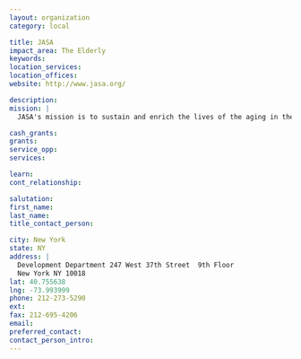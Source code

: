 ```yaml
---
layout: organization
category: local

title: JASA
impact_area: The Elderly
keywords: 
location_services: 
location_offices: 
website: http://www.jasa.org/

description: 
mission: |
  JASA's mission is to sustain and enrich the lives of the aging in the New York metropolitan area so that they can remain in the community with dignity and autonomy. 

cash_grants: 
grants: 
service_opp: 
services: 

learn: 
cont_relationship: 

salutation: 
first_name: 
last_name: 
title_contact_person: 

city: New York
state: NY
address: |
  Development Department 247 West 37th Street  9th Floor  
  New York NY 10018
lat: 40.755638
lng: -73.993999
phone: 212-273-5290
ext: 
fax: 212-695-4206
email: 
preferred_contact: 
contact_person_intro: 
---
```

